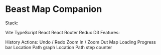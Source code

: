 # Beast Map Companion

Stack:

Vite
TypeScript
React
React Router
Redux
D3
Features:

History Actions: Undo / Redo
Zoom In / Zoom Out
Map Loading Progress bar
Location Path graph
Location Path step counter
